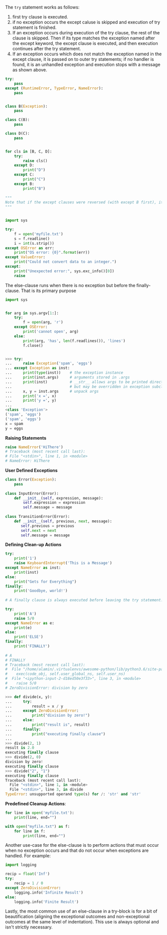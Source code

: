The `try` statement works as follows:

1. first try clause is executed.
2. if no exception occurs the except caluse is skipped and execution of try statement is finished.
3. If an exception occurs during execution of the try clause, the rest of the clause is skipped. Then if its type matches the exception named after the except keyword, the except clause is executed, and then execution continues after the try statement.
4. If an exception occurs which does not match the exception named in the except clause, it is passed on to outer try statements; if no handler is found, it is an unhandled exception and execution stops with a message as shown above.

```python
try:
    pass
except (RuntimeError, TypeError, NameError):
    pass


class B(Exception):
    pass

class C(B):
    pass

class D(C):
    pass


for cls in [B, C, D]:
    try:
        raise cls()
    except D:
        print("D")
    except C:
        print("C")
    except B:
        print("B")
    
"""
Note that if the except clauses were reversed (with except B first), it would have printed B, B, B — the first matching except clause is triggered.
"""
```

```python

import sys

try:
    f = open('myfile.txt')
    s = f.readline()
    i = int(s.strip())
except OSError as err:
    print("OS error: {0}".format(err))
except ValueError:
    print("Could not convert data to an integer.")
except:
    print("Unexpected error:", sys.exc_info()[0])
    raise
```


The else-clause runs when there is no exception but before the finally-clause. That is its primary purpose

```python
import sys


for arg in sys.argv[1:]:
    try:
        f = open(arg, 'r')
    except OSError:
        print('cannot open', arg)
    else:
        print(arg, 'has', len(f.readlines()), 'lines')
        f.close()
```

```python

>>> try:
...     raise Exception('spam', 'eggs')
... except Exception as inst:
...     print(type(inst))    # the exception instance
...     print(inst.args)     # arguments stored in .args
...     print(inst)          # __str__ allows args to be printed directly,
...                          # but may be overridden in exception subclasses
...     x, y = inst.args     # unpack args
...     print('x =', x)
...     print('y =', y)
...
<class 'Exception'>
('spam', 'eggs')
('spam', 'eggs')
x = spam
y = eggs

```

**Raising Statements**
```python
raise NameError('HiThere')
# Traceback (most recent call last):
# File "<stdin>", line 1, in <module>
# NameError: HiThere

```
**User Defined Exceptions**
```python
class Error(Exception):
    pass
    
class InputError(Error):
    def __init__(self, expression, message):
        self.expression = expression
        self.message = message
        
class TransitionError(Error):
    def __init__(self, previous, next, message):
       self.previous = previous
       self.next = next
       self.message = message

```

**Defining Clean-up Actions**
```python
try:
    print('1')
    raise KeyboardInterrupt('This is a Message')
except NameError as inst:
    print(inst)
else:
    print("Gets for Everything")
finally:
    print('Goodbye, world!')
    
# A finally clause is always executed before leaving the try statement.
```

```python
try:
    print('A')
    raise 5/0
except NameError as e:
    print(e)
else:
    print('ELSE')
finally:
    print('FINALLY')
    
# A
# FINALLY
# Traceback (most recent call last):
#  File "/home/alamin/.virtualenvs/awesome-python/lib/python3.6/site-packages/IPython/core/interactiveshell.py", line 2961, in run_code
#    exec(code_obj, self.user_global_ns, self.user_ns)
#  File "<ipython-input-2-d18ed50e3f33>", line 3, in <module>
#    raise 5/0
# ZeroDivisionError: division by zero

```

```python
>>> def divide(x, y):
...     try:
...         result = x / y
...     except ZeroDivisionError:
...         print("division by zero!")
...     else:
...         print("result is", result)
...     finally:
...         print("executing finally clause")
...
>>> divide(2, 1)
result is 2.0
executing finally clause
>>> divide(2, 0)
division by zero!
executing finally clause
>>> divide("2", "1")
executing finally clause
Traceback (most recent call last):
  File "<stdin>", line 1, in <module>
  File "<stdin>", line 3, in divide
TypeError: unsupported operand type(s) for /: 'str' and 'str'
```

**Predefined Cleanup Actions**:
```python
for line in open('myfile.txt'):
    print(line, end="")

with open("myfile.txt") as f:
    for line in f:
        print(line, end="")

```

Another use-case for the else-clause is to perform actions that must occur when no exception occurs and that do not occur when exceptions are handled. For example:

```python
import logging

recip = float('Inf')
try:
    recip = 1 / 0
except ZeroDivisionError:
    logging.info('Infinite Result')
else:
    logging.info('Finite Result')

```

Lastly, the most common use of an else-clause in a try-block is for a bit of beautification (aligning the exceptional outcomes and non-exceptional outcomes at the same level of indentation). This use is always optional and isn't strictly necessary.
